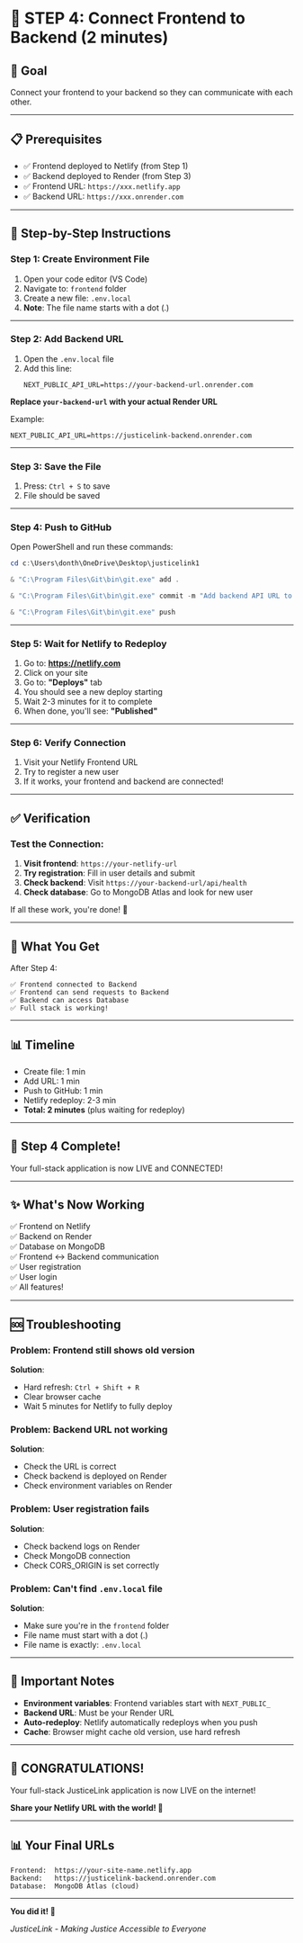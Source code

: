 # 🔗 STEP 4: Connect Frontend to Backend (2 minutes)

## 🎯 Goal
Connect your frontend to your backend so they can communicate with each other.

---

## 📋 Prerequisites
- ✅ Frontend deployed to Netlify (from Step 1)
- ✅ Backend deployed to Render (from Step 3)
- ✅ Frontend URL: `https://xxx.netlify.app`
- ✅ Backend URL: `https://xxx.onrender.com`

---

## 🚀 Step-by-Step Instructions

### Step 1: Create Environment File
1. Open your code editor (VS Code)
2. Navigate to: `frontend` folder
3. Create a new file: `.env.local`
4. **Note**: The file name starts with a dot (.)

---

### Step 2: Add Backend URL
1. Open the `.env.local` file
2. Add this line:
   ```
   NEXT_PUBLIC_API_URL=https://your-backend-url.onrender.com
   ```

**Replace `your-backend-url` with your actual Render URL**

Example:
```
NEXT_PUBLIC_API_URL=https://justicelink-backend.onrender.com
```

---

### Step 3: Save the File
1. Press: `Ctrl + S` to save
2. File should be saved

---

### Step 4: Push to GitHub
Open PowerShell and run these commands:

```powershell
cd c:\Users\donth\OneDrive\Desktop\justicelink1

& "C:\Program Files\Git\bin\git.exe" add .

& "C:\Program Files\Git\bin\git.exe" commit -m "Add backend API URL to frontend"

& "C:\Program Files\Git\bin\git.exe" push
```

---

### Step 5: Wait for Netlify to Redeploy
1. Go to: **https://netlify.com**
2. Click on your site
3. Go to: **"Deploys"** tab
4. You should see a new deploy starting
5. Wait 2-3 minutes for it to complete
6. When done, you'll see: **"Published"**

---

### Step 6: Verify Connection
1. Visit your Netlify Frontend URL
2. Try to register a new user
3. If it works, your frontend and backend are connected!

---

## ✅ Verification

### Test the Connection:
1. **Visit frontend**: `https://your-netlify-url`
2. **Try registration**: Fill in user details and submit
3. **Check backend**: Visit `https://your-backend-url/api/health`
4. **Check database**: Go to MongoDB Atlas and look for new user

If all these work, you're done! 🎉

---

## 🎯 What You Get

After Step 4:
```
✅ Frontend connected to Backend
✅ Frontend can send requests to Backend
✅ Backend can access Database
✅ Full stack is working!
```

---

## 📊 Timeline
- Create file: 1 min
- Add URL: 1 min
- Push to GitHub: 1 min
- Netlify redeploy: 2-3 min
- **Total: 2 minutes** (plus waiting for redeploy)

---

## 🎉 Step 4 Complete!

Your full-stack application is now LIVE and CONNECTED!

---

## ✨ What's Now Working

✅ Frontend on Netlify  
✅ Backend on Render  
✅ Database on MongoDB  
✅ Frontend ↔ Backend communication  
✅ User registration  
✅ User login  
✅ All features!  

---

## 🆘 Troubleshooting

### Problem: Frontend still shows old version
**Solution**:
- Hard refresh: `Ctrl + Shift + R`
- Clear browser cache
- Wait 5 minutes for Netlify to fully deploy

### Problem: Backend URL not working
**Solution**:
- Check the URL is correct
- Check backend is deployed on Render
- Check environment variables on Render

### Problem: User registration fails
**Solution**:
- Check backend logs on Render
- Check MongoDB connection
- Check CORS_ORIGIN is set correctly

### Problem: Can't find `.env.local` file
**Solution**:
- Make sure you're in the `frontend` folder
- File name must start with a dot (.)
- File name is exactly: `.env.local`

---

## 📝 Important Notes

- **Environment variables**: Frontend variables start with `NEXT_PUBLIC_`
- **Backend URL**: Must be your Render URL
- **Auto-redeploy**: Netlify automatically redeploys when you push
- **Cache**: Browser might cache old version, use hard refresh

---

## 🎊 CONGRATULATIONS!

Your full-stack JusticeLink application is now LIVE on the internet!

**Share your Netlify URL with the world! 🚀**

---

## 📊 Your Final URLs

```
Frontend:  https://your-site-name.netlify.app
Backend:   https://justicelink-backend.onrender.com
Database:  MongoDB Atlas (cloud)
```

---

**You did it! 🎉**

*JusticeLink - Making Justice Accessible to Everyone*

